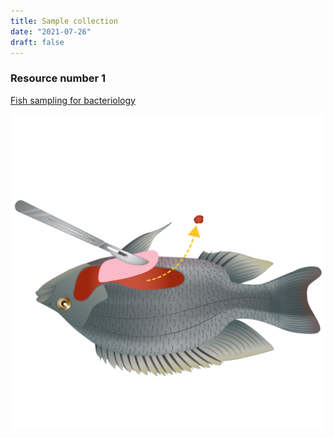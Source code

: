 ```yaml
---
title: Sample collection
date: "2021-07-26"
draft: false
---
```


### Resource number 1


[Fish sampling for bacteriology](https://hdl.handle.net/20.500.12348/4840)

![Diagram of resource](/Histology-04.png)
